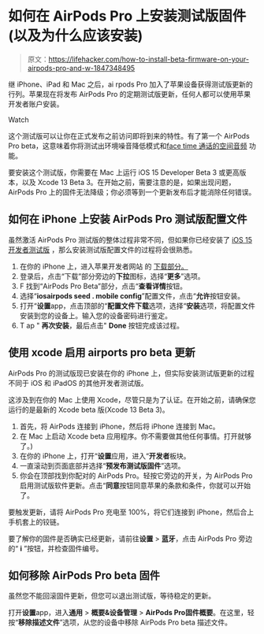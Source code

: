 # 如何在 AirPods Pro 上安装测试版固件(以及为什么应该安装)

> 原文：<https://lifehacker.com/how-to-install-beta-firmware-on-your-airpods-pro-and-w-1847348495>

继 iPhone、iPad 和 Mac 之后，ai rpods Pro 加入了苹果设备获得测试版更新的行列。苹果现在将发布 AirPods Pro 的定期测试版更新，任何人都可以使用苹果开发者账户安装。

Watch

这个测试版可以让你在正式发布之前访问即将到来的特性。有了第一个 AirPods Pro beta，这意味着你将测试出环境噪音降低模式和[face time 通话的空间音频](https://lifehacker.com/which-apple-devices-and-video-services-support-spatial-1845077927) 功能。

要安装这个测试版，你需要在 Mac 上运行 iOS 15 Developer Beta 3 或更高版本，以及 Xcode 13 Beta 3。在开始之前，需要注意的是，如果出现问题，AirPods Pro 上的固件无法降级；你必须等到一个更新发布后才能消除任何错误。

## 如何在 iPhone 上安装 AirPods Pro 测试版配置文件

虽然激活 AirPods Pro 测试版的整体过程非常不同，但如果你已经安装了 [iOS 15 开发者测试版](https://lifehacker.com/how-to-enroll-in-the-ios-15-developer-beta-right-now-1847158717) ，那么安装测试版配置文件的过程将会很熟悉。

1.  在你的 iPhone 上，进入苹果开发者网站 的 [下载部分。](https://developer.apple.com/download/)
2.  登录后，点击“下载”部分旁边的**下拉**图标，选择“**更多**”选项。
3.  F 找到“AirPods Pro Beta”部分，点击“**查看详情**按钮。
4.  选择“**iosairpods seed . mobile config**”配置文件，点击“**允许**按钮安装。
5.  打开“**设置**app，点击顶部的“**配置文件下载**选项，选择“**安装**选项，将配置文件安装到您的设备上。输入您的设备密码进行鉴定。
6.  T ap " **再次安装**，最后点击" **Done** 按钮完成该过程。

## 使用 xcode 启用 airports pro beta 更新

AirPods Pro 的测试版现已安装在你的 iPhone 上，但实际安装测试版更新的过程不同于 iOS 和 iPadOS 的其他开发者测试版。

这涉及到在你的 Mac 上使用 Xcode，尽管只是为了认证。在开始之前，请确保您运行的是最新的 Xcode beta 版(Xcode 13 Beta 3)。

1.  首先，将 AirPods 连接到 iPhone，然后将 iPhone 连接到 Mac。
2.  在 Mac 上启动 Xcode beta 应用程序。你不需要做其他任何事情。打开就够了。)
3.  在你的 iPhone 上，打开“**设置**应用，进入“**开发者**板块。
4.  一直滚动到页面底部并选择“**预发布测试版固件**”选项。
5.  你会在顶部找到你配对的 AirPods Pro。轻按它旁边的开关，为 AirPods Pro 启用测试版软件更新。点击“**同意**按钮同意苹果的条款和条件，你就可以开始了。

要触发更新，请将 AirPods Pro 充电至 100%，将它们连接到 iPhone，然后合上手机套上的铰链。

要了解你的固件是否确实已经更新，请前往**设置** > **蓝牙**，点击 AirPods Pro 旁边的“ **i** ”按钮，并检查固件编号。

## 如何移除 AirPods Pro beta 固件

虽然您不能回滚固件更新，但您可以退出测试版，等待稳定的更新。

打开**设置**app，进入**通用** > **概要&设备管理** > **AirPods Pro‌固件概要**。在这里，轻按“**移除描述文件**”选项，从您的设备中移除 AirPods Pro beta 描述文件。